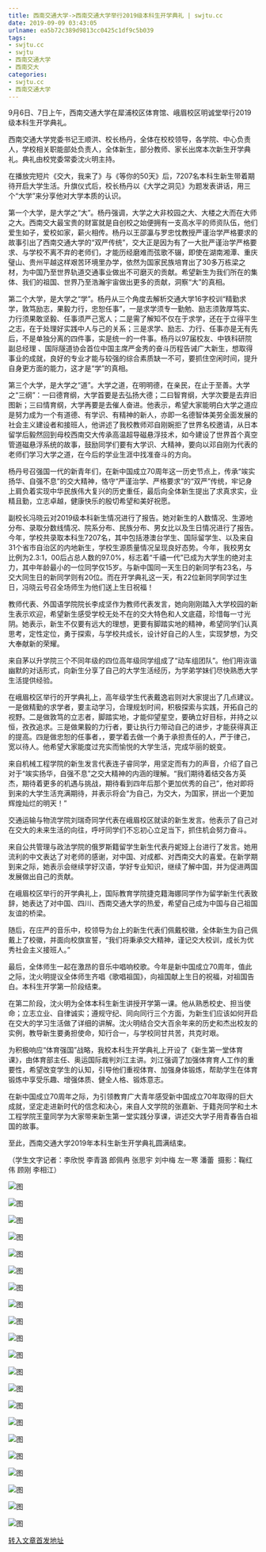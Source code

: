 ```yaml
---
title: 西南交通大学->西南交通大学举行2019级本科生开学典礼 | swjtu.cc
date: 2019-09-09 03:43:05
urlname: ea5b72c389d9813cc0425c1df9c5b039
tags: 
- swjtu.cc
- swjtu
- 西南交通大学
- 西南交大
categories:
- swjtu.cc
- 西南交通大学
---
```



9月6日、7日上午，西南交通大学在犀浦校区体育馆、峨眉校区明诚堂举行2019级本科生开学典礼。

西南交通大学党委书记王顺洪、校长杨丹，全体在校校领导，各学院、中心负责人，学校相关职能部处负责人，全体新生，部分教师、家长出席本次新生开学典礼。典礼由校党委常委沈火明主持。

在播放完短片《交大，我来了》与《等你的50天》后，7207名本科生新生带着期待开启大学生活。升旗仪式后，校长杨丹以《大学之洞见》为题发表讲话，用三个“大学”来分享他对大学本质的认识。

第一个大学，是大学之“大”。杨丹强调，大学之大非校园之大、大楼之大而在大师之大。西南交大最宝贵的财富就是自创校之始便拥有一支高水平的师资队伍，他们爱生如子，爱校如家，薪火相传。杨丹以王邵瀛与罗忠忱教授严谨治学严格要求的故事引出了西南交通大学的“双严传统”，交大正是因为有了一大批严谨治学严格要求、与学校不离不弃的老师们，才能历经磨难而弦歌不辍，即使在湖南湘潭、重庆璧山、贵州平越这样艰苦环境里办学，依然为国家民族培育出了30多万栋梁之材，为中国乃至世界轨道交通事业做出不可磨灭的贡献。希望新生为我们所在的集体、我们的祖国、世界乃至浩瀚宇宙做出更多的贡献，洞察“大”的真相。

第二个大学，是大学之“学”。杨丹从三个角度去解析交通大学16字校训“精勤求学，敦笃励志，果毅力行，忠恕任事”，一是求学须专一勤勉、励志须敦厚笃实、力行须果敢坚毅、任事须严己宽人；二是需了解知不仅在于求学，还在于立得平生之志，在于处理好实践中人与己的关系；三是求学、励志、力行、任事亦是无有先后，不是单独分离的四件事，实是统一的一件事。杨丹以97届校友、中铁科研院副总经理 、国际隧道协会首位中国主席严金秀的奋斗历程告诫广大新生，想取得事业的成就，良好的专业才能与较强的综合素质缺一不可，要抓住空闲时间，提升自身更方面的能力，这才是“学”的真相。

第三个大学，是大学之“道”。大学之道，在明明德，在亲民，在止于至善。大学之“三纲”：一曰德育纲，大学首要是去弘扬大德；二曰智育纲，大学次要是去弃旧图新；三曰情育纲，大学再要是去催人奋进。他表示，希望大家能明白大学之道应是努力成为一个有道德、有学识、有精神的新人，亦即一名德智体美劳全面发展的社会主义建设者和接班人，他讲述了我校教师邓自刚婉拒了世界名校邀请，从日本留学后毅然回到母校西南交大传承高温超导磁悬浮技术，如今建设了世界首个真空管道磁悬浮系统的故事，鼓励同学们要有大学识、大精神，要向以邓自刚为代表的老师们学习大学之道，在今后的学业生涯中找准奋斗的方向。

杨丹号召强国一代的新青年们，在新中国成立70周年这一历史节点上，传承“竢实扬华、自强不息”的交大精神，恪守“严谨治学、严格要求”的“双严”传统，牢记身上肩负着实现中华民族伟大复兴的历史重任，最后向全体新生提出了求真求实，业精且勤，立志卓越，健康快乐的殷切希望和美好祝愿。

副校长冯晓云对2019级本科新生情况进行了报告。她对新生的人数情况、生源地分布、录取分数线情况、院系分布、民族分布、男女比以及生日情况进行了报告。今年，学校共录取本科生7207名，其中包括港澳台学生、国际留学生、以及来自31个省市自治区的内地新生，学校生源质量情况呈现良好态势。今年，我校男女比例为2.3:1，00后占总人数的97.0%，标志着“千禧一代”已成为大学生的绝对主力，其中年龄最小的一位同学仅15岁。与新中国同一天生日的新同学有23名，与交大同生日的新同学则有20位。而在开学典礼这一天，有22位新同学同学过生日，冯晓云号召全场师生为他们送上生日祝福！

教师代表、外国语学院院长李成坚作为教师代表发言，她向刚刚踏入大学校园的新生表示欢迎，希望新生感受学校无处不在的交大特色和人文底蕴，珍惜每一寸光阴。她表示，新生不仅要有远大的理想，更要有脚踏实地的精神，希望同学们认真思考，定性定位，勇于探索，与学校共成长，设计好自己的人生，实现梦想，为交大奉献新的荣耀。

来自茅以升学院三个不同年级的四位高年级同学组成了“动车组团队”。他们用诙谐幽默的对话形式，向新生分享了自己的大学生活经历，为学弟学妹们尽快熟悉大学生活提供经验。

在峨眉校区举行的开学典礼上，高年级学生代表戴逸岩则对大家提出了几点建议。一是做精勤的求学者，要主动学习，合理规划时间，积极探索与实践，开拓自己的视野。二是做敦笃的立志者，脚踏实地，才能仰望星空，要确立好目标，并持之以恒，孜孜追求。三是做果毅的力行者，要让执行力带动自己的进步，才能获得真正的提高。四是做忠恕的任事者，，要学着去做一个勇于承担责任的人，严于律己，宽以待人。他希望大家能度过充实而愉悦的大学生活，完成华丽的蜕变。

来自机械工程学院的新生发言代表连子睿同学，用坚定而有力的声音，介绍了自己对于“竢实扬华，自强不息”之交大精神的内涵的理解。“我们期待着结交各方英杰，期待着更多的机遇与挑战，期待看到四年后那个更加优秀的自己”，他对即将到来的大学生活充满期待，并表示将会“为自己，为交大，为国家，拼出一个更加辉煌灿烂的明天！”

交通运输与物流学院刘瑞奇同学代表在峨眉校区就读的新生发言。他表示了自己对在交大的未来生活的向往，呼吁同学们不忘初心立足当下，抓住机会努力奋斗。

来自公共管理与政法学院的俄罗斯籍留学生新生代表丹妮娅上台进行了发言。她用流利的中文表达了对老师的感谢，对中国、对成都、对西南交大的喜爱。在新学期到来之际，她表示会继续学好汉语，学好专业知识，继续了解中国，并为促进两国发展做出自己的贡献。

在峨眉校区举行的开学典礼上，国际教育学院捷克籍海娜同学作为留学新生代表致辞，她表达了对中国、四川、西南交通大学的热爱，希望自己成为中国与自己祖国友谊的桥梁。

随后，在庄严的音乐中，校领导为台上的新生代表们佩戴校徽，全体新生为自己佩戴上了校徽，并面向校旗宣誓，“我们将秉承交大精神，谨记交大校训，成长为优秀社会主义接班人。”

最后，全体师生一起在激昂的音乐中唱响校歌。今年是新中国成立70周年，值此之际，沈火明提议全体师生齐唱《歌唱祖国》，向祖国献上生日的祝福，对祖国告白。本科生开学第一阶段结束。

在第二阶段，沈火明为全体本科生新生讲授开学第一课。他从熟悉校史、担当使命；立志立业、自律诚实；遵规守纪、同向同行三个方面，为新生们应该如何开启在交大的学习生活做了详细的讲解。沈火明结合交大百余年来的历史和杰出校友的实例，教导新生要勇担使命，知行合一，与学校同甘共苦，共克时艰。

为积极响应“体育强国”战略，我校本科生开学典礼上开设了《新生第一堂体育课》，由体育部主任、奥运国际裁判刘江主讲。刘江强调了加强体育育人工作的重要性，希望改变学生的认知，引导他们重视体育、加强身体锻炼，帮助学生在体育锻炼中享受乐趣、增强体质、健全人格、锻炼意志。

在新中国成立70周年之际，为引领教育广大青年感受新中国成立70年取得的巨大成就，坚定走进新时代的信念和决心，来自人文学院的张嘉新、于籍尧同学和土木工程学院王童同学为大家带来新生第一堂实践分享课，讲述交大学子用青春告白祖国的故事。

至此，西南交通大学2019年本科生新生开学典礼圆满结束。

（学生文字记者：李欣悦 李青潞 郎佩冉 张思宇 刘中梅 左一寒 潘蕾  摄影：鞠红伟 顾刚 李相江）



![图](https://news.swjtu.edu.cn/upload/201909/09/201909090038198589.jpg)

![图](https://news.swjtu.edu.cn/upload/201909/09/201909090016426778.jpg)

![图](https://news.swjtu.edu.cn/upload/201909/08/201909082341436347.jpg)

![图](https://news.swjtu.edu.cn/upload/201909/08/201909082341138940.jpg)

![图](https://news.swjtu.edu.cn/upload/201909/09/201909090031410151.jpg)

![图](https://news.swjtu.edu.cn/upload/201909/08/201909082340452954.jpg)

![图](https://news.swjtu.edu.cn/upload/201909/09/201909090034569553.jpg)

![图](https://news.swjtu.edu.cn/upload/201909/09/201909090021096290.jpg)

![图](https://news.swjtu.edu.cn/upload/201909/09/201909090020525110.jpg)

![图](https://news.swjtu.edu.cn/upload/201909/08/201909082328383838.jpg)

![图](https://news.swjtu.edu.cn/upload/201909/09/201909090014095400.jpg)

![图](https://news.swjtu.edu.cn/upload/201909/08/201909082330179365.jpg)

![图](https://news.swjtu.edu.cn/upload/201909/09/201909090018461558.jpg)

![图](https://news.swjtu.edu.cn/upload/201909/08/201909082329330339.jpg)

![图](https://news.swjtu.edu.cn/upload/201909/09/201909090012323474.jpg)

![图](https://news.swjtu.edu.cn/upload/201909/08/201909082354085413.jpg)

![图](https://news.swjtu.edu.cn/upload/201909/09/201909090010345817.jpg)

![图](https://news.swjtu.edu.cn/upload/201909/09/201909090009563175.jpg)

![图](https://news.swjtu.edu.cn/upload/201909/08/201909082327015512.jpg)

![图](https://news.swjtu.edu.cn/upload/201909/08/201909082326282943.jpg)

![图](https://news.swjtu.edu.cn/upload/201909/09/201909090008328387.jpg)

[转入文章首发地址](https://news.swjtu.edu.cn/shownews-18806.shtml)